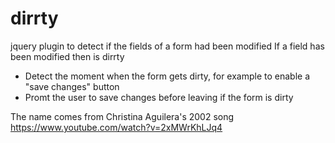 dirrty
===========

jquery plugin to detect if the fields of a form had been modified 
If a field has been modified then is dirrty

- Detect the moment when the form gets dirty, for example to enable a "save changes" button
- Promt the user to save changes before leaving if the form is dirty

The name comes from Christina Aguilera's 2002 song
https://www.youtube.com/watch?v=2xMWrKhLJq4
